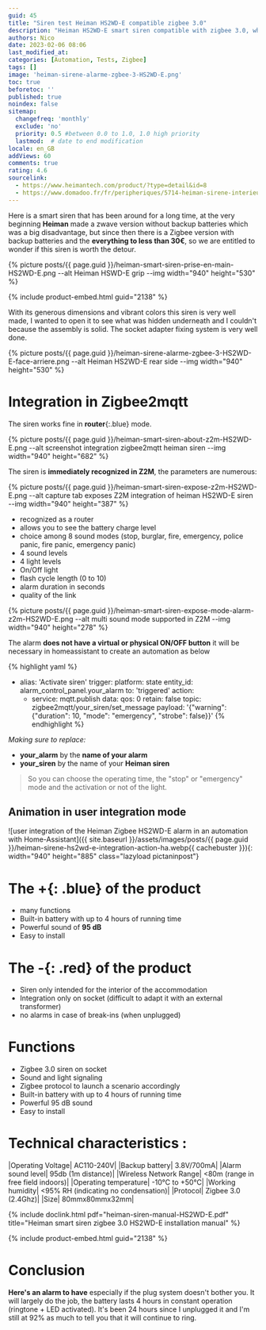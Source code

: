 ```yaml
---
guid: 45
title: "Siren test Heiman HS2WD-E compatible zigbee 3.0"
description: "Heiman HS2WD-E smart siren compatible with zigbee 3.0, what is it worth?"   
authors: Nico
date: 2023-02-06 08:06
last_modified_at: 
categories: [Automation, Tests, Zigbee]
tags: []
image: 'heiman-sirene-alarme-zgbee-3-HS2WD-E.png'
toc: true
beforetoc: ''
published: true
noindex: false
sitemap:
  changefreq: 'monthly'
  exclude: 'no'
  priority: 0.5 #between 0.0 to 1.0, 1.0 high priority
  lastmod:  # date to end modification
locale: en_GB
addViews: 60
comments: true
rating: 4.6 
sourcelink:
  - https://www.heimantech.com/product/?type=detail&id=8
  - https://www.domadoo.fr/fr/peripheriques/5714-heiman-sirene-interieure-intelligente-zigbee-30.html?domid=39
---
```


Here is a smart siren that has been around for a long time, at the very beginning **Heiman** made a zwave version without backup batteries which was a big disadvantage, but since then there is a Zigbee version with backup batteries and the **everything to less than 30€**, so we are entitled to wonder if this siren is worth the detour.

{% picture posts/{{ page.guid }}/heiman-smart-siren-prise-en-main-HS2WD-E.png --alt Heiman HSWD-E grip --img width="940" height="530" %}

{% include product-embed.html guid="2138" %}

With its generous dimensions and vibrant colors this siren is very well made, I wanted to open it to see what was hidden underneath and I couldn't because the assembly is solid. The socket adapter fixing system is very well done.

{% picture posts/{{ page.guid }}/heiman-sirene-alarme-zgbee-3-HS2WD-E-face-arriere.png --alt Heiman HS2WD-E rear side --img width="940" height="530" %}

# Integration in Zigbee2mqtt

The siren works fine in **router**{:.blue} mode.

{% picture posts/{{ page.guid }}/heiman-smart-siren-about-z2m-HS2WD-E.png --alt screenshot integration zigbee2mqtt heiman siren --img width="940" height="682" %}

The siren is **immediately recognized in Z2M**, the parameters are numerous:

{% picture posts/{{ page.guid }}/heiman-smart-siren-expose-z2m-HS2WD-E.png --alt capture tab exposes Z2M integration of heiman HS2WD-E siren --img width="940" height="387" %}

- recognized as a router
- allows you to see the battery charge level
- choice among 8 sound modes (stop, burglar, fire, emergency, police panic, fire panic, emergency panic)
- 4 sound levels
- 4 light levels
- On/Off light
- flash cycle length (0 to 10)
- alarm duration in seconds
- quality of the link

{% picture posts/{{ page.guid }}/heiman-smart-siren-expose-mode-alarm-z2m-HS2WD-E.png --alt multi sound mode supported in Z2M --img width="940" height="278" %}


The alarm **does not have a virtual or physical ON/OFF button** it will be necessary in homeassistant to create an automation as below

{% highlight yaml %}
  - alias: 'Activate siren'
    trigger:
      platform: state
      entity_id: alarm_control_panel.your_alarm
      to: 'triggered'
    action:
    - service: mqtt.publish
      data:
        qos: 0
        retain: false
        topic: zigbee2mqtt/your_siren/set_message
        payload: '{"warning": {"duration": 10, "mode": "emergency", "strobe": false}}'
{% endhighlight %}

*Making sure to replace:*

- **your_alarm** by the **name of your alarm**
- **your_siren** by the name of your **Heiman siren**

> So you can choose the operating time, the "stop" or "emergency" mode and the activation or not of the light.

## Animation in user integration mode

![user integration of the Heiman Zigbee HS2WD-E alarm in an automation with Home-Assistant]({{ site.baseurl }}/assets/images/posts/{{ page.guid }}/heiman-sirene-hs2wd-e-integration-action-ha.webp{{ cachebuster }}){: width="940" height="885" class="lazyload pictaninpost"}

# The **+**{: .blue} of the product

- many functions
- Built-in battery with up to 4 hours of running time
- Powerful sound of **95 dB**
- Easy to install

# The **-**{: .red} of the product 

- Siren only intended for the interior of the accommodation
- Integration only on socket (difficult to adapt it with an external transformer)
- no alarms in case of break-ins (when unplugged)

# Functions

- Zigbee 3.0 siren on socket
- Sound and light signaling
- Zigbee protocol to launch a scenario accordingly
- Built-in battery with up to 4 hours of running time
- Powerful 95 dB sound
- Easy to install
 
# Technical characteristics :

|Operating Voltage| AC110-240V|
|Backup battery| 3.8V/700mA|
|Alarm sound level| 95db (1m distance)|
|Wireless Network Range| <80m (range in free field indoors)|
|Operating temperature| -10°C to +50°C|
|Working humidity| <95% RH (indicating no condensation)|
|Protocol| Zigbee 3.0 (2.4Ghz)|
|Size| 80mmx80mmx32mm|

{% include doclink.html pdf="heiman-siren-manual-HS2WD-E.pdf" title="Heiman smart siren zigbee 3.0 HS2WD-E installation manual" %}


{% include product-embed.html guid="2138" %}

# Conclusion

**Here's an alarm to have** especially if the plug system doesn't bother you. It will largely do the job, the battery lasts 4 hours in constant operation (ringtone + LED activated). It's been 24 hours since I unplugged it and I'm still at 92% as much to tell you that it will continue to ring.
